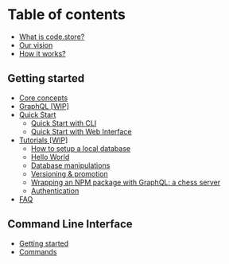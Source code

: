 # Table of contents

* [What is code.store?](README.md)
* [Our vision](our-vision.md)
* [How it works?](how-it-works.md)

## Getting started

* [Core concepts](getting-started/core-concepts.md)
* [GraphQL \[WIP\]](getting-started/graphql-schemas.md)
* [Quick Start](getting-started/quick-start/README.md)
  * [Quick Start with CLI](getting-started/quick-start/quick-start-with-cli.md)
  * [Quick Start with Web Interface](getting-started/quick-start/quick-start-with-web-interface.md)
* [Tutorials \[WIP\]](getting-started/tutorials/README.md)
  * [How to setup a local database](getting-started/tutorials/how-to-setup-a-local-database.md)
  * [Hello World](getting-started/tutorials/hello-world.md)
  * [Database manipulations](getting-started/tutorials/database-manipulations.md)
  * [Versioning & promotion](getting-started/tutorials/versioning-and-promotion.md)
  * [Wrapping an NPM package with GraphQL: a chess server](getting-started/tutorials/wrapping-an-npm-package-with-graphql-a-chess-server.md)
  * [Authentication](getting-started/tutorials/authentication.md)
* [FAQ](getting-started/faq.md)

## Command Line Interface <a id="cli"></a>

* [Getting started](cli/code-store-cli.md)
* [Commands](cli/commands.md)

